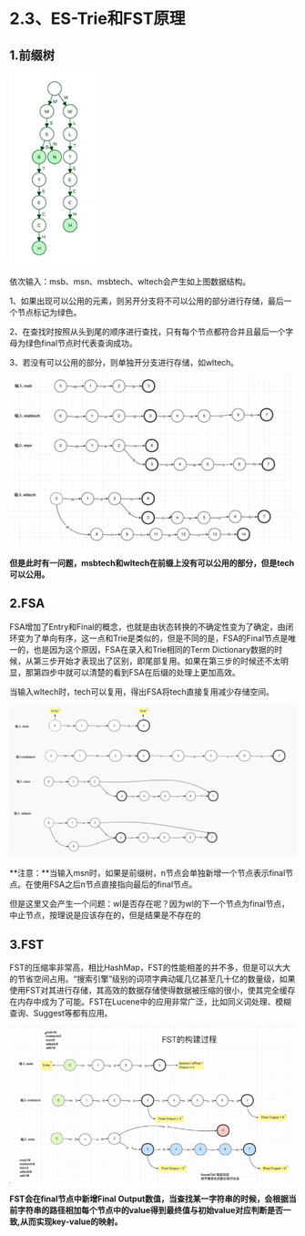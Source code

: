 # 2.3、ES-Trie和FST原理

## 1.前缀树

<img src="https://raw.githubusercontent.com/dililidili/study-docs/main/docs/img/Elasticsearch/es2-3-1.png" style="zoom: 80%;" />

依次输入：msb、msn、msbtech、wltech会产生如上图数据结构。

1、如果出现可以公用的元素，则另开分支将不可以公用的部分进行存储，最后一个节点标记为绿色。

2、在查找时按照从头到尾的顺序进行查找，只有每个节点都符合并且最后一个字母为绿色final节点时代表查询成功。

3、若没有可以公用的部分，则单独开分支进行存储，如wltech。

![](https://raw.githubusercontent.com/dililidili/study-docs/main/docs/img/Elasticsearch/es2-3-2.png)

**但是此时有一问题，msbtech和wltech在前缀上没有可以公用的部分，但是tech可以公用。**

## 2.FSA

​		FSA增加了Entry和Final的概念，也就是由状态转换的不确定性变为了确定，由闭环变为了单向有序，这一点和Trie是类似的，但是不同的是，FSA的Final节点是唯一的，也是因为这个原因，FSA在录入和Trie相同的Term Dictionary数据的时候，从第三步开始才表现出了区别，即尾部复用。如果在第三步的时候还不太明显，那第四步中就可以清楚的看到FSA在后缀的处理上更加高效。

当输入wltech时，tech可以复用，得出FSA将tech直接复用减少存储空间。

![](https://raw.githubusercontent.com/dililidili/study-docs/main/docs/img/Elasticsearch/es2-3-3.png)

**注意：**当输入msn时，如果是前缀树，n节点会单独新增一个节点表示final节点。在使用FSA之后n节点直接指向最后的final节点。

但是这里又会产生一个问题：wl是否存在呢？因为wl的下一个节点为final节点，中止节点，按理说是应该存在的，但是结果是不存在的

## 3.FST

​		FST的压缩率非常高，相比HashMap，FST的性能相差的并不多，但是可以大大的节省空间占用。“搜索引擎”级别的词项字典动辄几亿甚至几十亿的数量级，如果使用FST对其进行存储，其高效的数据存储使得数据被压缩的很小，使其完全缓存在内存中成为了可能。FST在Lucene中的应用非常广泛，比如同义词处理、模糊查询、Suggest等都有应用。


![](https://raw.githubusercontent.com/dililidili/study-docs/main/docs/img/Elasticsearch/es2-3-4.png)

**FST会在final节点中新增Final Output数值，当查找某一字符串的时候，会根据当前字符串的路径相加每个节点中的value得到最终值与初始value对应判断是否一致,从而实现key-value的映射。**


